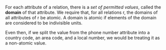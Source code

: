 For each attribute of a relation, there is a *set of permitted values*, called the **domain** of that attribute. We require that, for all relations r, the domains of all attributes of r be atomic. A domain is atomic if elements of the domain are considered to be indivisible units.

Even then, if we split the value from the phone number attribute into a country code, an area code, and a local number, we would be treating it as a non-atomic value.